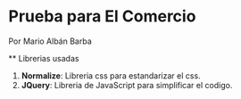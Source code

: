 # Prueba para El Comercio
Por Mario Albán  Barba

** Librerias usadas

1. **Normalize**: Libreria css para estandarizar el css.
2. **JQuery**: Libreria de JavaScript para simplificar el codigo.